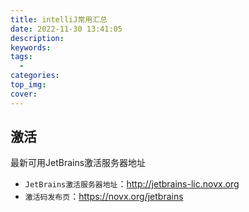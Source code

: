 ```yaml
---
title: intelliJ常用汇总
date: 2022-11-30 13:41:05
description:
keywords:
tags:
  - 
categories:
top_img:
cover:
---
```


## 激活
最新可用JetBrains激活服务器地址 
- `JetBrains激活服务器地址`：http://jetbrains-lic.novx.org 
- `激活码发布页`：https://novx.org/jetbrains